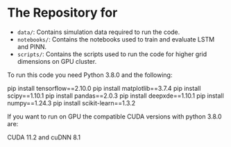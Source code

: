 # The Repository for <paper name>

- <code>data/</code>: Contains simulation data required to run the code.
- <code>notebooks/</code>: Contains the notebooks used to train and evaluate LSTM and PINN.
- <code>scripts/</code>: Contains the scripts used to run the code for higher grid dimensions on GPU cluster.

To run this code you need Python 3.8.0 and the following:

pip install tensorflow==2.10.0
pip install matplotlib==3.7.4
pip install scipy==1.10.1
pip install pandas==2.0.3
pip install deepxde==1.10.1
pip install numpy==1.24.3
pip install scikit-learn==1.3.2

If you want to run on GPU the compatible CUDA versions with python 3.8.0 are:

CUDA 11.2 and cuDNN 8.1